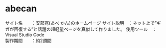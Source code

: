 # abecan
サイト名　　：安部寛(あべ かん)のホームページ
サイト説明　：ネット上で”ギガが回復する”と話題の超軽量ページを真似して作りました。
使用ツール　：Visual Studio Code  
製作期間　　：約2週間
